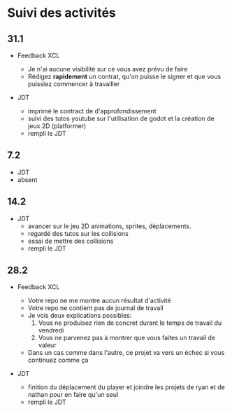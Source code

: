 # Suivi des activités

## 31.1

- Feedback XCL
    - Je n'ai aucune visibilité sur ce vous avez prévu de faire
    - Rédigez **rapidement** un contrat, qu'on puisse le signer et que vous puissiez commencer à travailler

- JDT
  - imprimé le contract de d'approfondissement
  - suivi des tutos youtube sur l'utilisation de godot et la création de jeux 2D (platformer)
  - rempli le JDT      

## 7.2
- JDT
 - absent 
    


## 14.2
- JDT
  - avancer sur le jeu 2D animations, sprites, déplacements.
  - regardé des tutos sur les collisions 
  - essai de mettre des collisions
  - rempli le JDT

## 28.2

- Feedback XCL
    - Votre repo ne me montre aucun résultat d'activité
    - Votre repo ne contient pas de journal de travail
    - Je vois deux explications possibles:
        1. Vous ne produisez rien de concret durant le temps de travail du vendredi
        1. Vous ne parvenez pas à montrer que vous faites un travail de valeur
    - Dans un cas comme dans l'autre, ce projet va vers un échec si vous continuez comme ça

- JDT
  - finition du déplacement du player et joindre les projets de ryan et de nathan pour en faire qu'un seul
  - rempli le JDT

